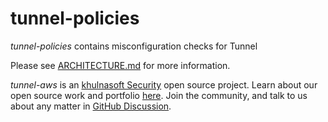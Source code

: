 # tunnel-policies

_tunnel-policies_ contains misconfiguration checks for Tunnel

Please see [ARCHITECTURE.md](ARCHITECTURE.md) for more information.

_tunnel-aws_ is an [khulnasoft Security](https://khulnasoft.com) open source project.
Learn about our open source work and portfolio [here](https://www.khulnasoft.com/products/open-source-projects/).
Join the community, and talk to us about any matter in [GitHub Discussion](https://github.com/khulnasoft/tunnel/discussions).
